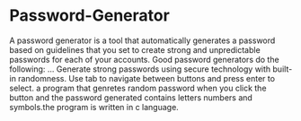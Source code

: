 # Password-Generator
A password generator is a tool that automatically generates a password based on guidelines that you set to create strong and unpredictable passwords for each of your accounts. Good password generators do the following: ... Generate strong passwords using secure technology with built-in randomness.
Use tab to navigate between buttons and press enter to select.
a program that genretes random password when you click the button and the password generated contains letters numbers and symbols.the program is written in c language.
